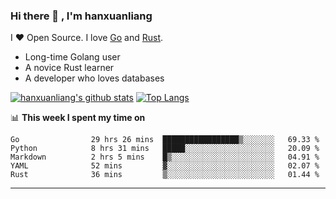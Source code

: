 ### Hi there 👋 , I'm hanxuanliang

<!--
**hanxuanliang/hanxuanliang** is a ✨ _special_ ✨ repository because its `README.md` (this file) appears on your GitHub profile.

Here are some ideas to get you started:

- 🔭 I’m currently working on ...
- 🌱 I’m currently learning ...
- 👯 I’m looking to collaborate on ...
- 🤔 I’m looking for help with ...
- 💬 Ask me about ...
- 📫 How to reach me: ...
- 😄 Pronouns: ...
- ⚡ Fun fact: ...
-->
I ❤ Open Source. I love [Go](https://golang.org) and [Rust](https://www.rust-lang.org/zh-CN/).

* Long-time Golang user
* A novice Rust learner
* A developer who loves databases

[![hanxuanliang's github stats](https://github-readme-stats.vercel.app/api/top-langs/?username=hanxuanliang&hide=html)](https://github.com/anuraghazra/github-readme-stats)
[![Top Langs](https://github-readme-stats.vercel.app/api?username=hanxuanliang&show_icons=true&count_private=true&line_height=40)](https://github.com/anuraghazra/github-readme-stats)

📊 **This week I spent my time on**
<!--START_SECTION:waka-->

```text
Go                29 hrs 26 mins  █████████████████▒░░░░░░░   69.33 %
Python            8 hrs 31 mins   █████░░░░░░░░░░░░░░░░░░░░   20.09 %
Markdown          2 hrs 5 mins    █▒░░░░░░░░░░░░░░░░░░░░░░░   04.91 %
YAML              52 mins         ▓░░░░░░░░░░░░░░░░░░░░░░░░   02.07 %
Rust              36 mins         ▒░░░░░░░░░░░░░░░░░░░░░░░░   01.44 %
```

<!--END_SECTION:waka-->

***
